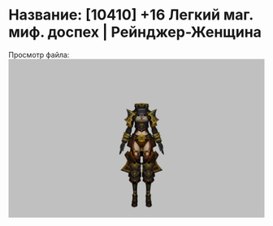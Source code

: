 # Название: [10410] +16 Легкий маг. миф. доспех | Рейнджер-Женщина

Просмотр файла:
![p030023.png](p030023.png)